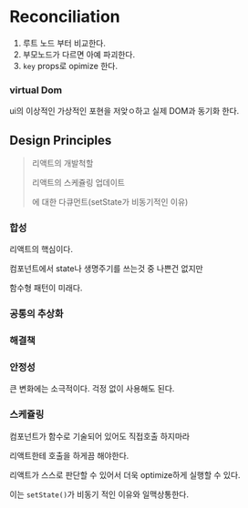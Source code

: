 # Reconciliation

1. 루트 노드 부터 비교한다.
2. 부모노드가 다르면 아예 파괴한다.
3. `key` props로 opimize 한다.

### virtual Dom

ui의 이상적인 가상적인 포현을 저앚ㅇ하고 실제 DOM과 동기화 한다.





## Design Principles

> 리액트의 개발척할
>
> 리액트의 스케쥴링 업데이트
>
> 에 대한 다큐먼트(setState가 비동기적인 이유)

### 합성

리액트의 핵심이다.

컴포넌트에서 state나 생명주기를 쓰는것 중 나쁜건 없지만

함수형 패턴이 미래다.

### 공통의 추상화

### 해결책

### 안정성

큰 변화에는 소극적이다. 걱정 없이 사용해도 된다.

### 스케쥴링

컴포넌트가 함수로 기술되어 있어도 직접호출 하지마라

리액트한테 호출을 하게끔 해야한다. 

리액트가 스스로 판단할 수 있어서 더욱 optimize하게 실행할 수 있다.

이는 `setState()`가 비동기 적인 이유와 일맥상통한다. 